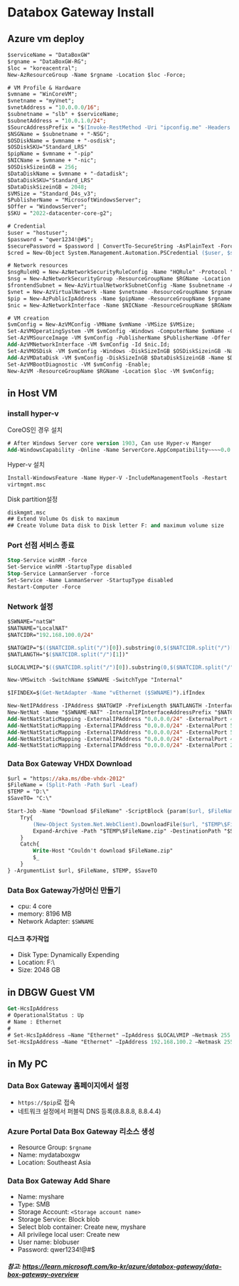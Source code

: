 # Databox Gateway Install

## Azure vm deploy
```ps
$serviceName = "DataBoxGW"
$rgname = "DataBoxGW-RG";
$loc = "koreacentral";
New-AzResourceGroup -Name $rgname -Location $loc -Force;

# VM Profile & Hardware
$vmname = "WinCoreVM";
$vnetname = "myVnet";
$vnetAddress = "10.0.0.0/16";
$subnetname = "slb" + $serviceName;
$subnetAddress = "10.0.1.0/24";
$SourcAddressPrefix = "$(Invoke-RestMethod -Uri "ipconfig.me" -Headers @{Accept = "application/json"})"
$NSGName = $subnetname + "-NSG";
$OSDiskName = $vmname + "-osdisk";
$OSDiskSKU="Standard_LRS"
$pipName = $vmname + "-pip"
$NICName = $vmname + "-nic";
$OSDiskSizeinGB = 256;
$DataDiskName = $vmname + "-datadisk";
$DataDiskSKU="Standard_LRS"
$DataDiskSizeinGB = 2048;
$VMSize = "Standard_D4s_v3";
$PublisherName = "MicrosoftWindowsServer";
$Offer = "WindowsServer";
$SKU = "2022-datacenter-core-g2";

# Credential
$user = "hostuser";
$password = "qwer1234!@#$";
$securePassword = $password | ConvertTo-SecureString -AsPlainText -Force;  
$cred = New-Object System.Management.Automation.PSCredential ($user, $securePassword);

# Network resources
$nsgRuleHQ = New-AzNetworkSecurityRuleConfig -Name "HQRule" -Protocol "Tcp"  -Direction "Inbound" -Priority 1001 -SourceAddressPrefix $SourcAddressPrefix -SourcePortRange "*" -DestinationAddressPrefix "*" -DestinationPortRange "*" -Access Allow;
$nsg = New-AzNetworkSecurityGroup -ResourceGroupName $RGName -Location $loc -Name $NSGName  -SecurityRules $nsgRuleHQ;
$frontendSubnet = New-AzVirtualNetworkSubnetConfig -Name $subnetname -AddressPrefix $subnetAddress  -NetworkSecurityGroup $nsg;
$vnet = New-AzVirtualNetwork -Name $vnetname -ResourceGroupName $rgname -Location $loc -AddressPrefix $vnetAddress -Subnet $frontendSubnet;
$pip = New-AzPublicIpAddress -Name $pipName -ResourceGroupName $rgname -Location $loc -AllocationMethod Dynamic;
$nic = New-AzNetworkInterface -Name $NICName -ResourceGroupName $RGName -Location $loc -SubnetId $vnet.Subnets[0].Id -EnableAcceleratedNetworking -PublicIpAddressId $PIP.Id;

# VM creation
$vmConfig = New-AzVMConfig -VMName $vmName -VMSize $VMSize;
Set-AzVMOperatingSystem -VM $vmConfig -Windows -ComputerName $vmName -Credential $cred;
Set-AzVMSourceImage -VM $vmConfig -PublisherName $PublisherName -Offer $Offer -Skus $SKU -Version "latest";
Add-AzVMNetworkInterface -VM $vmConfig -Id $nic.Id;
Set-AzVMOSDisk -VM $vmConfig -Windows -DiskSizeInGB $OSDiskSizeinGB -Name $OSDiskName -StorageAccountType $OSDiskSKU -CreateOption "FromImage";
Add-AzVMDataDisk -VM $vmConfig -DiskSizeInGB $DataDiskSizeinGB -Name $DataDiskName -StorageAccountType $DataDiskSKU -LUN 0 -CreateOption "Empty";
Set-AzVMBootDiagnostic -VM $vmConfig -Enable;
New-AzVM -ResourceGroupName $RGName -Location $loc -VM $vmConfig;
```

## in Host VM
### install hyper-v
CoreOS인 경우 설치
```ps
# After Windows Server core version 1903, Can use Hyper-v Manger
Add-WindowsCapability -Online -Name ServerCore.AppCompatibility~~~~0.0.1.0
```
Hyper-v 설치
```ps
Install-WindowsFeature -Name Hyper-V -IncludeManagementTools -Restart
virtmgmt.msc
```
Disk partition설정
```ps
diskmgmt.msc
## Extend Volume Os disk to maximum
## Create Volume Data disk to Disk letter F: and maximum volume size
```
### Port 선점 서비스 종료
```ps
Stop-Service winRM -force
Set-Service winRM -StartupType disabled
Stop-Service LanmanServer -force
Set-Service -Name LanmanServer -StartupType disabled
Restart-Computer -Force
```
### Network 설정
```ps
$SWNAME="natSW"
$NATNAME="LocalNAT"
$NATCIDR="192.168.100.0/24"

$NATGWIP="$(($NATCIDR.split("/")[0]).substring(0,$($NATCIDR.split("/")[0]).Length-1))1"
$NATLANGTH="$($NATCIDR.split("/")[1])"

$LOCALVMIP="$(($NATCIDR.split("/")[0]).substring(0,$($NATCIDR.split("/")[0]).Length-1))2"

New-VMSwitch -SwitchName $SWNAME -SwitchType "Internal"

$IFINDEX=$(Get-NetAdapter -Name "vEthernet ($SWNAME)").ifIndex

New-NetIPAddress -IPAddress $NATGWIP -PrefixLength $NATLANGTH -InterfaceIndex "$IFINDEX"
New-NetNat -Name "$SWNAME-NAT" -InternalIPInterfaceAddressPrefix "$NATCIDR"
Add-NetNatStaticMapping -ExternalIPAddress "0.0.0.0/24" -ExternalPort 443 -Protocol TCP -InternalIPAddress "$LOCALVMIP" -InternalPort 443 -NatName "$SWNAME-NAT"
Add-NetNatStaticMapping -ExternalIPAddress "0.0.0.0/24" -ExternalPort 5985 -Protocol TCP -InternalIPAddress "$LOCALVMIP" -InternalPort 5985 -NatName "$SWNAME-NAT"
Add-NetNatStaticMapping -ExternalIPAddress "0.0.0.0/24" -ExternalPort 5986 -Protocol TCP -InternalIPAddress "$LOCALVMIP" -InternalPort 5986 -NatName "$SWNAME-NAT"
Add-NetNatStaticMapping -ExternalIPAddress "0.0.0.0/24" -ExternalPort 445 -Protocol TCP -InternalIPAddress "$LOCALVMIP" -InternalPort 445 -NatName "$SWNAME-NAT"
Add-NetNatStaticMapping -ExternalIPAddress "0.0.0.0/24" -ExternalPort 2049 -Protocol TCP -InternalIPAddress "$LOCALVMIP" -InternalPort 2049 -NatName "$SWNAME-NAT"
```

### Data Box Gateway VHDX Download
```ps
$url = "https://aka.ms/dbe-vhdx-2012" 
$FileName = (Split-Path -Path $url -Leaf)
$TEMP = "D:\"
$SaveTO= "C:\"

Start-Job -Name "Download $FileName" -ScriptBlock {param($url, $FileName, $TEMP, $SaveTO)
    Try{
        (New-Object System.Net.WebClient).DownloadFile($url, "$TEMP\$FileName.zip")
        Expand-Archive -Path "$TEMP\$FileName.zip" -DestinationPath "$SaveTO\$FileName"
    }
    Catch{
        Write-Host "Couldn't download $FileName.zip"
        $_
    }
} -ArgumentList $url, $FileName, $TEMP, $SaveTO
```
### Data Box Gateway가상머신 만들기
- cpu: 4 core
- memory: 8196 MB
- Network Adapter: `$SWNAME`
#### 디스크 추가작업
- Disk Type: Dynamically Expending
- Location: F:\
- Size: 2048 GB
## in DBGW Guest VM
```ps
Get-HcsIpAddress
# OperationalStatus : Up
# Name : Ethernet
#
# Set-HcsIpAddress –Name "Ethernet" –IpAddress $LOCALVMIP –Netmask 255.255.255.0 –Gateway $NATGWIP
Set-HcsIpAddress –Name "Ethernet" –IpAddress 192.168.100.2 –Netmask 255.255.255.0 –Gateway 192.168.100.1
```
## in My PC
### Data Box Gateway 홈페이지에서 설정
- `https://$pip`로 접속
- 네트워크 설정에서 퍼블릭 DNS 등록(8.8.8.8, 8.8.4.4)
### Azure Portal Data Box Gateway 리소스 생성
- Resource Group: `$rgname`
- Name: mydataboxgw
- Location: Southeast Asia
### Data Box Gateway Add Share
- Name: myshare
- Type: SMB
- Storage Account: `<Storage account name>`
- Storage Service: Block blob
- Select blob container: Create new, myshare
- All privilege local user: Create new
- User name: blobuser
- Password: qwer1234!@#$


##### 참고: https://learn.microsoft.com/ko-kr/azure/databox-gateway/data-box-gateway-overview